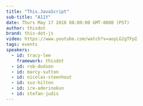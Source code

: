 ```yaml
---
title: "This.JavaScript"
sub-title: "A11Y"
date: Thurs May 17 2018 08:00:00 GMT-0800 (PST)
author: thisdot
brand: this-dot-js
video: https://www.youtube.com/watch?v=aoyLG2gTFpI
tags: events
speakers:
  - id: tracy-lee
    framework: thisdot
  - id: rob-dodson
  - id: marcy-sutton
  - id: nicolas-steenhout
  - id: suz-hilton
  - id: ire-aderinokun
  - id: stefan-judis
---
```

